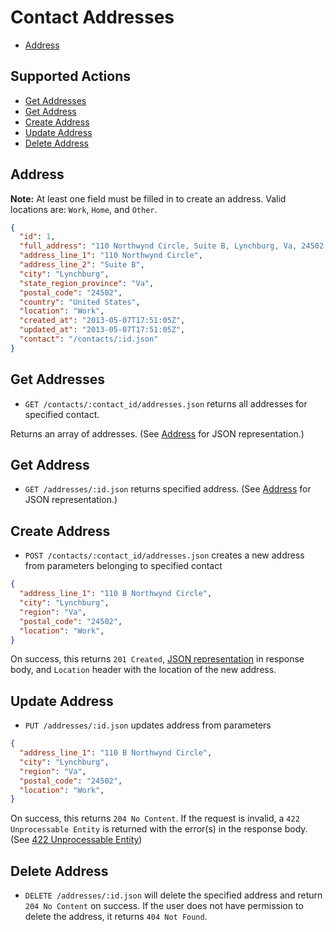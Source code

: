 # Contact Addresses

* [Address](#address)

## Supported Actions

* [Get Addresses](#get-addresses)
* [Get Address](#get-address)
* [Create Address](#create-address)
* [Update Address](#update-address)
* [Delete Address](#delete-address)

## Address

**Note:** At least one field must be filled in to create an address.
Valid locations are: ```Work```, ```Home```, and ```Other```.

```json
{
  "id": 1,
  "full_address": "110 Northwynd Circle, Suite B, Lynchburg, Va, 24502, United States",
  "address_line_1": "110 Northwynd Circle",
  "address_line_2": "Suite B",
  "city": "Lynchburg",
  "state_region_province": "Va",
  "postal_code": "24502",
  "country": "United States",
  "location": "Work",
  "created_at": "2013-05-07T17:51:05Z",
  "updated_at": "2013-05-07T17:51:05Z",
  "contact": "/contacts/:id.json"
}
```

## Get Addresses

* ```GET /contacts/:contact_id/addresses.json``` returns all addresses for specified contact.

Returns an array of addresses. (See [Address](#address) for JSON representation.)

## Get Address

 * ```GET /addresses/:id.json``` returns specified address. (See [Address](#address) for JSON representation.)

## Create Address

* ```POST /contacts/:contact_id/addresses.json``` creates a new address from parameters belonging to specified contact

```json
{
  "address_line_1": "110 B Northwynd Circle",
  "city": "Lynchburg",
  "region": "Va",
  "postal_code": "24502",
  "location": "Work",
}
```

On success, this returns ```201 Created```, [JSON representation](#address) in response body, and ```Location``` header with the location of the new address.

## Update Address

* ```PUT /addresses/:id.json``` updates address from parameters

```json
{
  "address_line_1": "110 B Northwynd Circle",
  "city": "Lynchburg",
  "region": "Va",
  "postal_code": "24502",
  "location": "Work",
}
```

On success, this returns ```204 No Content```. If the request is invalid, a ```422 Unprocessable Entity``` is returned with the error(s) in the response body. (See [422 Unprocessable Entity](https://github.com/outstand/api-docs/blob/master/422.md))

## Delete Address

* ```DELETE /addresses/:id.json``` will delete the specified address and return ```204 No Content``` on success. If the user does not have permission to delete the address, it returns ```404 Not Found```.


